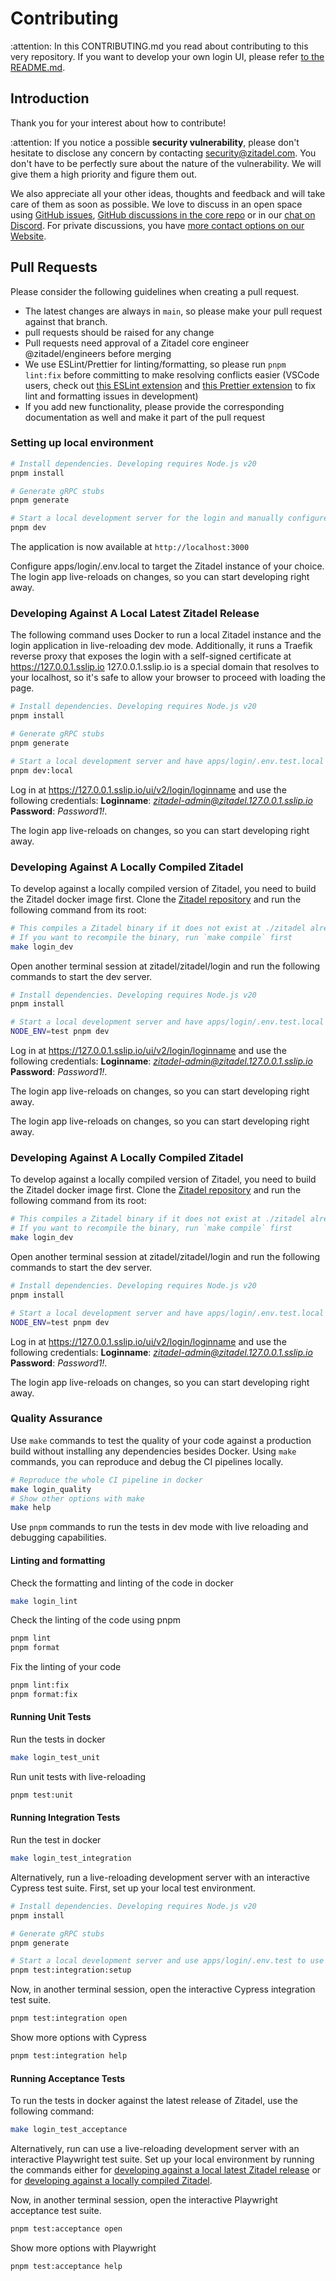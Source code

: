 # Contributing

:attention: In this CONTRIBUTING.md you read about contributing to this very repository.
If you want to develop your own login UI, please refer [to the README.md](./README.md).

## Introduction

Thank you for your interest about how to contribute!

:attention: If you notice a possible **security vulnerability**, please don't hesitate to disclose any concern by contacting [security@zitadel.com](mailto:security@zitadel.com).
You don't have to be perfectly sure about the nature of the vulnerability.
We will give them a high priority and figure them out.

We also appreciate all your other ideas, thoughts and feedback and will take care of them as soon as possible.
We love to discuss in an open space using [GitHub issues](https://github.com/zitadel/typescript/issues),
[GitHub discussions in the core repo](https://github.com/zitadel/zitadel/discussions)
or in our [chat on Discord](https://zitadel.com/chat).
For private discussions,
you have [more contact options on our Website](https://zitadel.com/contact).

## Pull Requests

Please consider the following guidelines when creating a pull request.

- The latest changes are always in `main`, so please make your pull request against that branch.
- pull requests should be raised for any change
- Pull requests need approval of a Zitadel core engineer @zitadel/engineers before merging
- We use ESLint/Prettier for linting/formatting, so please run `pnpm lint:fix` before committing to make resolving conflicts easier (VSCode users, check out [this ESLint extension](https://marketplace.visualstudio.com/items?itemName=dbaeumer.vscode-eslint) and [this Prettier extension](https://marketplace.visualstudio.com/items?itemName=esbenp.prettier-vscode) to fix lint and formatting issues in development)
- If you add new functionality, please provide the corresponding documentation as well and make it part of the pull request

### Setting up local environment

```sh
# Install dependencies. Developing requires Node.js v20
pnpm install

# Generate gRPC stubs
pnpm generate

# Start a local development server for the login and manually configure apps/login/.env.local
pnpm dev
```

The application is now available at `http://localhost:3000`

Configure apps/login/.env.local to target the Zitadel instance of your choice.
The login app live-reloads on changes, so you can start developing right away.

### <a name="latest"></a>Developing Against A Local Latest Zitadel Release

The following command uses Docker to run a local Zitadel instance and the login application in live-reloading dev mode.
Additionally, it runs a Traefik reverse proxy that exposes the login with a self-signed certificate at https://127.0.0.1.sslip.io
127.0.0.1.sslip.io is a special domain that resolves to your localhost, so it's safe to allow your browser to proceed with loading the page.

```sh
# Install dependencies. Developing requires Node.js v20
pnpm install

# Generate gRPC stubs
pnpm generate

# Start a local development server and have apps/login/.env.test.local configured for you to target the local Zitadel instance.
pnpm dev:local
```

Log in at https://127.0.0.1.sslip.io/ui/v2/login/loginname and use the following credentials:
**Loginname**: *zitadel-admin@zitadel.127.0.0.1.sslip.io*
**Password**: _Password1!_.

The login app live-reloads on changes, so you can start developing right away.

### <a name="local"></a>Developing Against A Locally Compiled Zitadel

To develop against a locally compiled version of Zitadel, you need to build the Zitadel docker image first.
Clone the [Zitadel repository](https://github.com/zitadel/zitadel.git) and run the following command from its root:

```sh
# This compiles a Zitadel binary if it does not exist at ./zitadel already and copies it into a Docker image.
# If you want to recompile the binary, run `make compile` first
make login_dev
```

Open another terminal session at zitadel/zitadel/login and run the following commands to start the dev server.

```bash
# Install dependencies. Developing requires Node.js v20
pnpm install

# Start a local development server and have apps/login/.env.test.local configured for you to target the local Zitadel instance.
NODE_ENV=test pnpm dev
```

Log in at https://127.0.0.1.sslip.io/ui/v2/login/loginname and use the following credentials:
**Loginname**: *zitadel-admin@zitadel.127.0.0.1.sslip.io*
**Password**: _Password1!_.

The login app live-reloads on changes, so you can start developing right away.

The login app live-reloads on changes, so you can start developing right away.

### <a name="local"></a>Developing Against A Locally Compiled Zitadel

To develop against a locally compiled version of Zitadel, you need to build the Zitadel docker image first.
Clone the [Zitadel repository](https://github.com/zitadel/zitadel.git) and run the following command from its root:

```sh
# This compiles a Zitadel binary if it does not exist at ./zitadel already and copies it into a Docker image.
# If you want to recompile the binary, run `make compile` first
make login_dev
```

Open another terminal session at zitadel/zitadel/login and run the following commands to start the dev server.

```bash
# Install dependencies. Developing requires Node.js v20
pnpm install

# Start a local development server and have apps/login/.env.test.local configured for you to target the local Zitadel instance.
NODE_ENV=test pnpm dev
```

Log in at https://127.0.0.1.sslip.io/ui/v2/login/loginname and use the following credentials:
**Loginname**: *zitadel-admin@zitadel.127.0.0.1.sslip.io*
**Password**: *Password1!*.

The login app live-reloads on changes, so you can start developing right away.

### Quality Assurance

Use `make` commands to test the quality of your code against a production build without installing any dependencies besides Docker.
Using `make` commands, you can reproduce and debug the CI pipelines locally.

```sh
# Reproduce the whole CI pipeline in docker
make login_quality
# Show other options with make
make help
```

Use `pnpm` commands to run the tests in dev mode with live reloading and debugging capabilities.

#### Linting and formatting

Check the formatting and linting of the code in docker

```sh
make login_lint
```

Check the linting of the code using pnpm

```sh
pnpm lint
pnpm format
```

Fix the linting of your code

```sh
pnpm lint:fix
pnpm format:fix
```

#### Running Unit Tests

Run the tests in docker

```sh
make login_test_unit
```

Run unit tests with live-reloading

```sh
pnpm test:unit
```

#### Running Integration Tests

Run the test in docker

```sh
make login_test_integration
```

Alternatively, run a live-reloading development server with an interactive Cypress test suite.
First, set up your local test environment.

```sh
# Install dependencies. Developing requires Node.js v20
pnpm install

# Generate gRPC stubs
pnpm generate

# Start a local development server and use apps/login/.env.test to use the locally mocked Zitadel API.
pnpm test:integration:setup
```

Now, in another terminal session, open the interactive Cypress integration test suite.

```sh
pnpm test:integration open
```

Show more options with Cypress

```sh
pnpm test:integration help
```

#### Running Acceptance Tests

To run the tests in docker against the latest release of Zitadel, use the following command:

```sh
make login_test_acceptance
```

Alternatively, run can use a live-reloading development server with an interactive Playwright test suite.
Set up your local environment by running the commands either for [developing against a local latest Zitadel release](latest) or for [developing against a locally compiled Zitadel](compiled).

Now, in another terminal session, open the interactive Playwright acceptance test suite.

```sh
pnpm test:acceptance open
```

Show more options with Playwright

```sh
pnpm test:acceptance help
```

